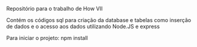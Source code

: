 Repositório para o trabalho de How VII

Contém os códigos sql para criação da database e tabelas como inserção de dados e o acesso aos dados utilizando Node.JS e express

Para iniciar o projeto: npm install
